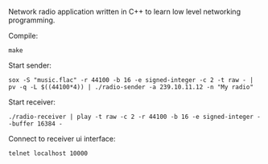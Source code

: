 Network radio application written in C++ to learn low level 
networking programming.

Compile:
```
make
```

Start sender:

```
sox -S "music.flac" -r 44100 -b 16 -e signed-integer -c 2 -t raw - | pv -q -L $((44100*4)) | ./radio-sender -a 239.10.11.12 -n "My radio"
```


Start receiver:

```
./radio-receiver | play -t raw -c 2 -r 44100 -b 16 -e signed-integer --buffer 16384 -
```

Connect to receiver ui interface:

```
telnet localhost 10000
```